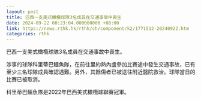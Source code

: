 ```yaml
---
layout: post
title: 巴西一支美式橄欖球隊3名成員在交通事故中喪生
date: 2024-09-22 00:23:04.000000000 +08:00
link: https://news.rthk.hk/rthk/ch/component/k2/1771512-20240922.htm
categories: rthk
---
```


巴西一支美式橄欖球隊3名成員在交通事故中喪生。

涉事的球隊科里蒂巴鱷魚隊，在前往里約熱內盧參加比賽途中發生交通事故，已有至少三名球隊成員確認遇難。另外，其餘傷者已被送往附近醫院救治。球隊當日的比賽已被取消。

科里蒂巴鱷魚隊是2022年巴西美式橄欖球聯賽冠軍。
